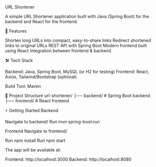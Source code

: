 URL Shortener

A simple URL Shortener application built with Java (Spring Boot) for the backend and React for the frontend.

🚀 Features

Shorten long URLs into compact, easy-to-share links
Redirect shortened links to original URLs
REST API with Spring Boot
Modern frontend built using React
Integration between frontend & backend

🛠 Tech Stack

Backend: Java, Spring Boot, MySQL (or H2 for testing)
Frontend: React, Axios, Tailwind/Bootstrap (optional)

Build Tool: Maven

📂 Project Structure
url-shortener/
 ├── backend/   # Spring Boot backend
 ├── frontend/  # React frontend

⚡ Getting Started
Backend

Navigate to backend/
Run mvn spring-boot:run

Frontend
Navigate to frontend/

Run npm install
Run npm start

The app will be available at:

Frontend: http://localhost:3000
Backend: http://localhost:8080
